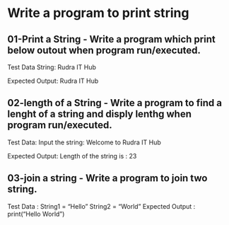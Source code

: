 # Write a program to print string

## 01-Print a String - Write a program which print below outout when program run/executed.
Test Data
String: Rudra IT Hub

Expected Output:
Rudra IT Hub


## 02-length of a String - Write a program to find a lenght of a string and disply lenthg when program run/executed.

Test Data:
Input the string: Welcome to Rudra IT Hub

Expected Output:
Length of the string is : 23


## 03-join a string - Write a program to join two string.

Test Data :
String1 = “Hello”
String2 = “World”
Expected Output :
print(“Hello World”)
